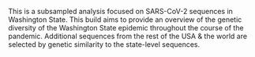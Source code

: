This is a subsampled analysis focused on SARS-CoV-2 sequences in Washington State. This build aims to provide an overview of the genetic diversity of the Washington State epidemic throughout the course of the pandemic. Additional sequences from the rest of the USA & the world are selected by genetic similarity to the state-level sequences. 
